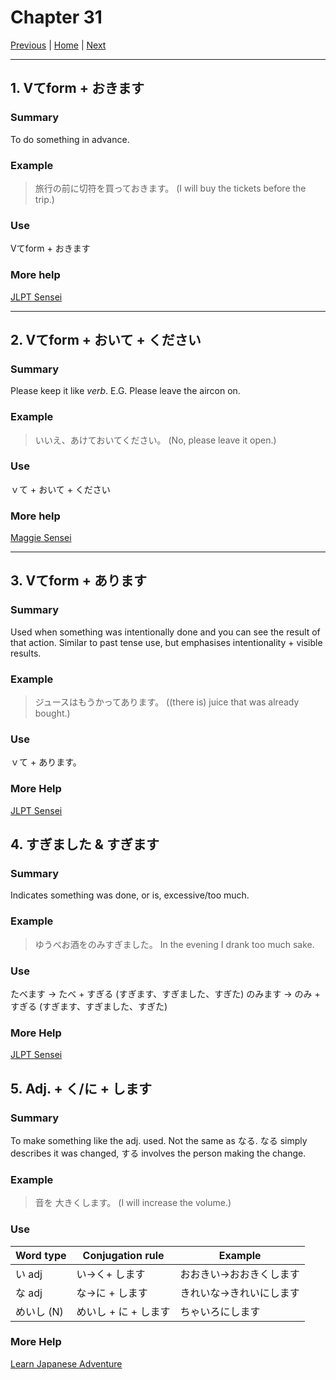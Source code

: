 # Chapter 31

[Previous](https://codywahl.github.io/JapaneseLanguageSchoolNotes/pages/30) | [Home](https://codywahl.github.io/JapaneseLanguageSchoolNotes) | [Next](https://codywahl.github.io/JapaneseLanguageSchoolNotes/pages/32)

* * *

## 1. Vてform + おきます

### Summary

To do something in advance.

### Example  

> 旅行の前に切符を買っておきます。
> (I will buy the tickets before the trip.)

### Use

Vてform + おきます

### More help

[JLPT Sensei](https://jlptsensei.com/learn-japanese-grammar/%e3%81%a6%e3%81%8a%e3%81%8f-te-oku-meaning/)

* * *

## 2. Vてform + おいて + ください

### Summary

Please keep it like _verb_. E.G. Please leave the aircon on. 

### Example

> いいえ、あけておいてください。
> (No, please leave it open.)

### Use

ｖて + おいて + ください

### More help

[Maggie Sensei](http://maggiesensei.com/2017/04/06/new-how-to-use-v%E3%81%A6%E3%81%8A%E3%81%8F-te-oku/)

* * *

## 3. Vてform + あります

### Summary

Used when something was intentionally done and you can see the result of that action.
Similar to past tense use, but emphasises intentionality + visible results.

### Example

> ジュースはもうかってあります。
> ((there is) juice that was already bought.)

### Use

ｖて + あります。

### More Help

[JLPT Sensei]()

## 4. すぎました & すぎます

### Summary

Indicates something was done, or is, excessive/too much. 

### Example

> ゆうべお酒をのみすぎました。
> In the evening I drank too much sake.

### Use

たべます -> たべ + すぎる (すぎます、すぎました、すぎた)
のみます -> のみ + すぎる (すぎます、すぎました、すぎた)


### More Help

[JLPT Sensei](https://jlptsensei.com/learn-japanese-grammar/%e3%81%99%e3%81%8e%e3%82%8b-sugiru-%e9%81%8e%e3%81%8e%e3%82%8b/)

## 5. Adj. + く/に + します

### Summary

To make something like the adj. used. Not the same as なる. なる simply describes it was changed, する involves the person making the change. 

### Example

> 音を 大きくします。
> (I will increase the volume.)

### Use

Word type | Conjugation rule | Example
------------ | ------------ | ------------
い adj | い→く+ します | おおきい→おおきくします
な adj | な→に + します | きれいな→きれいにします
めいし (N) | めいし + に + します | ちゃいろにします

### More Help

[Learn Japanese Adventure](https://www.learn-japanese-adventure.com/japanese-grammar-make-action.html)